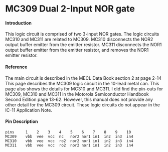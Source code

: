 # MC309 Dual 2-Input NOR gate

#### Introduction

This logic circuit is comprised of two 3-input NOR gates.
The logic circuits MC310 and MC311 are related to MC309.
MC310 disconnects the NOR2 output buffer emitter from the emitter resistor.
MC311 disconnects the NOR1 output buffer emitter from the emitter resistor, and removes the NOR1 emitter resistor.


#### Reference

The main circuit is described in the MECL Data Book section 2 at page 2-14
This page describes the MC309 logic circuit in the 10-lead metal can.
This page also shows the details for MC310 and MC311.
I did find the pin-outs for MC309, MC310 and MC311 in the Motorola Semiconductor Handbook Second Edition page 13-62.
However, this manual does not provide any other detail for the MC309 circuit.
These logic circuits do not appear in the IC-11 Application Note.

#### Pin Description

```
pins     1    2    3    4    5    6    7    8    9    10
MC309    vbb  vee  vcc  nc   nor2 nor1 in1  in2  in3  in4
MC310    vbb  vee  vcc  ro2  nor2 nor1 in1  in2  in3  in4
MC311    vbb  vee  vcc  ro2  nor2 nor1 in1  in2  in3  in4
```
